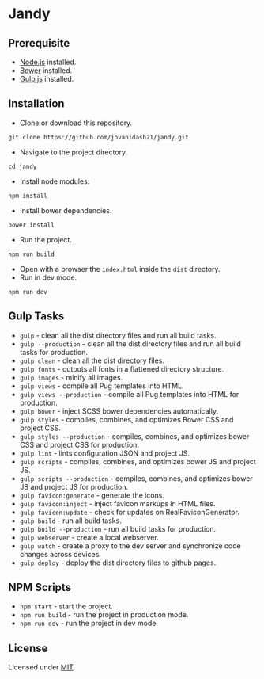 # Jandy

## Prerequisite
* [Node.js](https://nodejs.org/en/) installed.
* [Bower](https://bower.io/) installed.
* [Gulp.js](http://gulpjs.com/) installed.

## Installation
* Clone or download this repository.
```
git clone https://github.com/jovanidash21/jandy.git
```
* Navigate to the project directory.
```
cd jandy
```
* Install node modules.
```
npm install
```
* Install bower dependencies.
```
bower install
```
* Run the project.
```
npm run build
```
* Open with a browser the ```index.html``` inside the ```dist``` directory.
* Run in dev mode.
```
npm run dev
```

## Gulp Tasks
* ```gulp``` - clean all the dist directory files and run all build tasks.
* ```gulp --production``` - clean all the dist directory files and run all build tasks for production.
* ```gulp clean``` - clean all the dist directory files.
* ```gulp fonts``` - outputs all fonts in a flattened directory structure.
* ```gulp images``` - minify all images.
* ```gulp views``` - compile all Pug templates into HTML.
* ```gulp views --production``` - compile all Pug templates into HTML for production.
* ```gulp bower``` - inject SCSS bower dependencies automatically.
* ```gulp styles``` - compiles, combines, and optimizes Bower CSS and project CSS.
* ```gulp styles --production``` - compiles, combines, and optimizes bower CSS and project CSS for production.
* ```gulp lint``` -  lints configuration JSON and project JS.
* ```gulp scripts``` -  compiles, combines, and optimizes bower JS and project JS.
* ```gulp scripts --production``` - compiles, combines, and optimizes bower JS and project JS for production.
* ```gulp favicon:generate``` - generate the icons.
* ```gulp favicon:inject``` - inject favicon markups in HTML files.
* ```gulp favicon:update``` - check for updates on RealFaviconGenerator.
* ```gulp build``` - run all build tasks.
* ```gulp build --production``` - run all build tasks for production.
* ```gulp webserver``` - create a local webserver.
* ```gulp watch``` - create a proxy to the dev server and synchronize code changes across devices.
* ```gulp deploy``` - deploy the dist directory files to github pages.

## NPM Scripts
* ```npm start``` - start the project.
* ```npm run build``` - run the project in production mode.
* ```npm run dev``` - run the project in dev mode.

## License
Licensed under [MIT](https://opensource.org/licenses/mit-license.php).